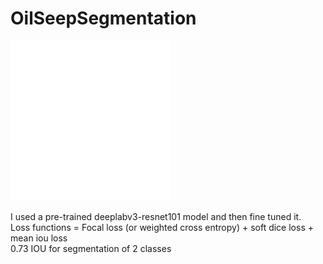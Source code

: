 # OilSeepSegmentation
![Oil seep sample](oil_seep.png)

I used a pre-trained deeplabv3-resnet101 model and then fine tuned it.<br/>
Loss functions = Focal loss (or weighted cross entropy) + soft dice loss + mean iou loss<br/>
0.73 IOU for segmentation of 2 classes 
